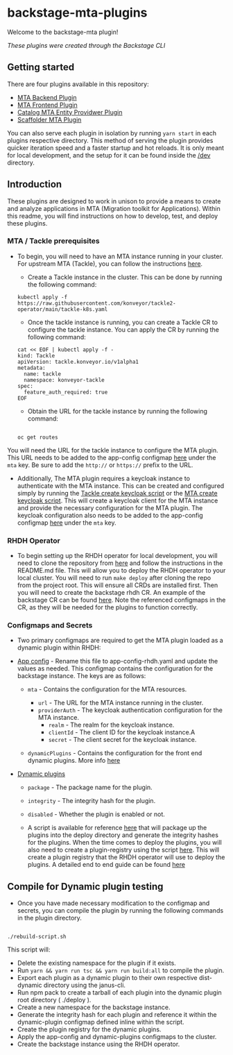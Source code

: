 # backstage-mta-plugins

Welcome to the backstage-mta plugin!

_These plugins were created through the Backstage CLI_

## Getting started

There are four plugins available in this repository:

- [MTA Backend Plugin](./plugins/mta-backend)
- [MTA Frontend Plugin](./plugins/mta-frontend)
- [Catalog MTA Entity Providwer Plugin](./plugins/catalog-backend-module-mta-entity-provider)
- [Scaffolder MTA Plugin](./plugins/scaffolder-backend-module-mta)

You can also serve each plugin in isolation by running `yarn start` in each plugins respective directory.
This method of serving the plugin provides quicker iteration speed and a faster startup and hot reloads.
It is only meant for local development, and the setup for it can be found inside the [/dev](/dev) directory.

## Introduction

These plugins are designed to work in unison to provide a means to create and analyze applications in MTA (Migration toolkit for Applications). Within this readme, you will find instructions on how to develop, test, and deploy these plugins.

### MTA / Tackle prerequisites

- To begin, you will need to have an MTA instance running in your cluster. For upstream MTA (Tackle), you can follow the instructions [here](https://github.com/konveyor/operator?tab=readme-ov-file#konveyor-operator-installation-on-k8s).

  - Create a Tackle instance in the cluster. This can be done by running the following command:

  ```
  kubectl apply -f https://raw.githubusercontent.com/konveyor/tackle2-operator/main/tackle-k8s.yaml
  ```

  - Once the tackle instance is running, you can create a Tackle CR to configure the tackle instance. You can apply the CR by running the following command:

  ```
  cat << EOF | kubectl apply -f -
  kind: Tackle
  apiVersion: tackle.konveyor.io/v1alpha1
  metadata:
    name: tackle
    namespace: konveyor-tackle
  spec:
    feature_auth_required: true
  EOF
  ```

  - Obtain the URL for the tackle instance by running the following command:

  ```
  
  oc get routes
  
  ```

You will need the URL for the tackle instance to configure the MTA plugin. This URL needs to be added to the app-config configmap [here](app-config-rhdh.example.yaml) under the `mta` key. Be sure to add the `http://` or `https://` prefix to the URL.

- Additionally, The MTA plugin requires a keycloak instance to authenticate with the MTA instance. This can be created and configured simply by running the [Tackle create keycloak script](tackle-create-keycloak-client.sh) or the [MTA create keycloak script](mta-create-keycloak-client.sh). This will create a keycloak client for the MTA instance and provide the necessary configuration for the MTA plugin. The keycloak configuration also needs to be added to the app-config configmap [here](app-config-rhdh.example.yaml) under the `mta` key.

### RHDH Operator

- To begin setting up the RHDH operator for local development, you will need to clone the repository from [here](https://github.com/redhat-developer/rhdh-operator) and follow the instructions in the README.md file. This will allow you to deploy the RHDH operator to your local cluster. You will need to run `make deploy` after cloning the repo from the project root. This will ensure all CRDs are installed first. Then you will need to create the backstage rhdh CR. An example of the backstage CR can be found [here](./backstage-operator-cr.yaml). Note the referenced configmaps in the CR, as they will be needed for the plugins to function correctly.

### Configmaps and Secrets

- Two primary configmaps are required to get the MTA plugin loaded as a dynamic plugin within RHDH:

- [App config](app-config-rhdh.example.yaml) - Rename this file to app-config-rhdh.yaml and update the values as needed. This configmap contains the configuration for the backstage instance. The keys are as follows:

  - `mta` - Contains the configuration for the MTA resources.

    - `url` - The URL for the MTA instance running in the cluster.
    - `providerAuth` - The keycloak authentication configuration for the MTA instance.
      - `realm` - The realm for the keycloak instance.
      - `clientId` - The client ID for the keycloak instance.A
      - `secret` - The client secret for the keycloak instance.

  - `dynamicPlugins` - Contains the configuration for the front end dynamic plugins. More info [here](https://github.com/janus-idp/backstage-showcase/blob/main/showcase-docs/dynamic-plugins.md#customizing-and-adding-entity-tabs)

- [Dynamic plugins](dynamic-plugins.yaml)

  - `package` - The package name for the plugin.
  - `integrity` - The integrity hash for the plugin.
  - `disabled` - Whether the plugin is enabled or not.

  - A script is available for reference [here](01-stage-dynamic-plugins.sh) that will package up the plugins into the deploy directory and generate the integrity hashes for the plugins. When the time comes to deploy the plugins, you will also need to create a plugin-registry using the script [here](02-create-plugin-registry.sh). This will create a plugin registry that the RHDH operator will use to deploy the plugins. A detailed end to end guide can be found [here](https://github.com/gashcrumb/dynamic-plugins-getting-started/tree/main)

## Compile for Dynamic plugin testing

- Once you have made necessary modification to the configmap and secrets, you can compile the plugin by running the following commands in the plugin directory.

```

./rebuild-script.sh

```

This script will:

- Delete the existing namespace for the plugin if it exists.
- Run `yarn && yarn run tsc && yarn run build:all` to compile the plugin.
- Export each plugin as a dynamic plugin to their own respective dist-dynamic directory using the janus-cli.
- Run npm pack to create a tarball of each plugin into the dynamic plugin root directory ( ./deploy ).
- Create a new namespace for the backstage instance.
- Generate the integrity hash for each plugin and reference it within the dynamic-plugin configmap defined inline within the script.
- Create the plugin registry for the dynamic plugins.
- Apply the app-config and dynamic-plugins configmaps to the cluster.
- Create the backstage instance using the RHDH operator.
```
